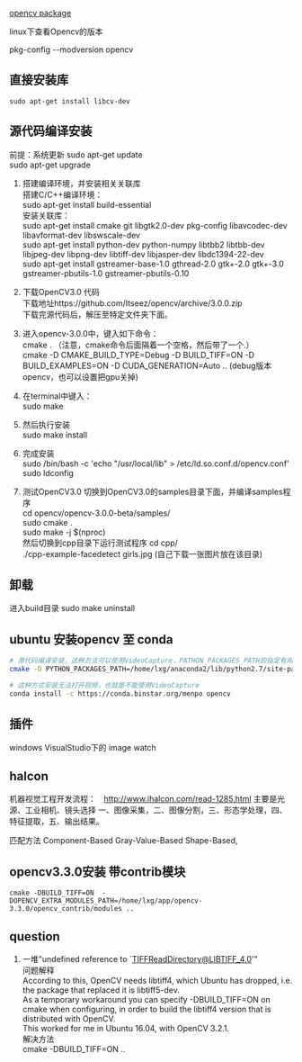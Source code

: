 [opencv package](https://sourceforge.net/p/opencvlibrary/activity/?page=0&limit=100#553a433fe88f3d0ccc1e5008)

linux下查看Opencv的版本

pkg-config --modversion opencv  

## 直接安装库
```shell
sudo apt-get install libcv-dev
```
## 源代码编译安装

前提：系统更新
sudo apt-get update   
sudo apt-get upgrade  
1. 搭建编译环境，并安装相关关联库  
搭建C/C++编译环境：  
sudo apt-get install build-essential    
安装关联库：  
sudo apt-get install cmake git libgtk2.0-dev pkg-config libavcodec-dev libavformat-dev libswscale-dev   
sudo apt-get install python-dev python-numpy libtbb2 libtbb-dev libjpeg-dev libpng-dev libtiff-dev libjasper-dev libdc1394-22-dev  
sudo apt-get install gstreamer-base-1.0 gthread-2.0 gtk+-2.0 gtk+-3.0 gstreamer-pbutils-1.0 gstreamer-pbutils-0.10
2. 下载OpenCV3.0 代码  
下载地址https://github.com/Itseez/opencv/archive/3.0.0.zip  
下载完源代码后，解压至特定文件夹下面。  
3. 进入opencv-3.0.0中，键入如下命令：  
cmake .  （注意，cmake命令后面隔着一个空格，然后带了一个.）  
cmake -D CMAKE_BUILD_TYPE=Debug -D BUILD_TIFF=ON -D BUILD_EXAMPLES=ON -D CUDA_GENERATION=Auto .. (debug版本opencv，也可以设置把gpu关掉)

4. 在terminal中键入：  
sudo make   
5. 然后执行安装  
sudo make install  
6. 完成安装  
sudo /bin/bash -c 'echo "/usr/local/lib" > /etc/ld.so.conf.d/opencv.conf'    
sudo ldconfig    
7. 测试OpenCV3.0
切换到OpenCV3.0的samples目录下面，并编译samples程序  
cd opencv/opencv-3.0.0-beta/samples/  
sudo cmake .  
sudo make -j $(nproc)  
然后切换到cpp目录下运行测试程序
cd cpp/  
./cpp-example-facedetect girls.jpg (自己下载一张图片放在该目录)

## 卸载
进入build目录
sudo make uninstall

## ubuntu 安装opencv 至 conda
```sh
# 源代码编译安装，这种方法可以使用VideoCapture，PATHON_PACKAGES_PATH的指定有用吗？？？ ，不过这次是可行的
cmake -D PYTHON_PACKAGES_PATH=/home/lxg/anaconda2/lib/python2.7/site-packages/ -D BUILD_TIFF=ON ..

# 这种方式安装无法打开视频，也就是不能使用VideoCapture 
conda install -c https://conda.binstar.org/menpo opencv
```

## 插件
windows VisualStudio下的 image watch


## halcon
机器视觉工程开发流程：　http://www.ihalcon.com/read-1285.html
主要是光源、工业相机、镜头选择
一、图像采集，二、图像分割，三、形态学处理，四、特征提取，五、输出结果。

匹配方法
Component-Based
Gray-Value-Based
Shape-Based,


## opencv3.3.0安装 带contrib模块
```shell
cmake -DBUILD_TIFF=ON  -DOPENCV_EXTRA_MODULES_PATH=/home/lxg/app/opencv-3.3.0/opencv_contrib/modules ..
```
## question
1. 一堆"undefined reference to `TIFFReadDirectory@LIBTIFF_4.0'"  
问题解释  
According to this, OpenCV needs libtiff4, which Ubuntu has dropped, i.e. the package that replaced it is libtiff5-dev.  
As a temporary workaround you can specify -DBUILD_TIFF=ON on cmake when configuring, in order to build the libtiff4 version that is distributed with OpenCV.  
This worked for me in Ubuntu 16.04, with OpenCV 3.2.1.  
解决方法  
cmake -DBUILD_TIFF=ON  ..